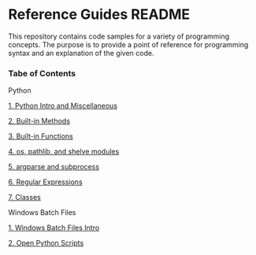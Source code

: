 # Reference Guides README

This repository contains code samples for a variety of programming concepts. The purpose is to provide a point of reference for programming syntax and an explanation of the given code.

### Tabe of Contents
Python

[1. Python Intro and Miscellaneous](https://github.com/ajoh504/referenceguides/blob/main/python/1_python_intro_misc.md)

[2. Built-in Methods](https://github.com/ajoh504/referenceguides/blob/main/python/2_built_in_methods.md)

[3. Built-in Functions](https://github.com/ajoh504/referenceguides/blob/main/python/3_built_in_functions.md)

[4. os, pathlib, and shelve modules](https://github.com/ajoh504/referenceguides/blob/main/python/4_os_pathlib_shelve.md)

[5. argparse and subprocess](https://github.com/ajoh504/referenceguides/blob/main/python/5_argparse_subprocess.md)

[6. Regular Expressions](https://github.com/ajoh504/referenceguides/blob/main/python/6_regular_expressions)

[7. Classes](https://github.com/ajoh504/referenceguides/blob/main/python/7_classes.md)

Windows Batch Files

[1. Windows Batch Files Intro](https://github.com/ajoh504/referenceguides/blob/main/windowsbatchfiles/1_batch_intro.md)

[2. Open Python Scripts](https://github.com/ajoh504/referenceguides/blob/main/windowsbatchfiles/2_run_py_script.md)
 
